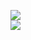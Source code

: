 [![](https://img.shields.io/badge/Made%20With-Github%20Spray-lightgrey.svg?style=for-the-badge&logo=github)](https://github.com/Annihil/github-spray#4453)  
[![](https://i.imgur.com/2DrTn0Z.gif)](https://github.com/Annihil/github-spray)